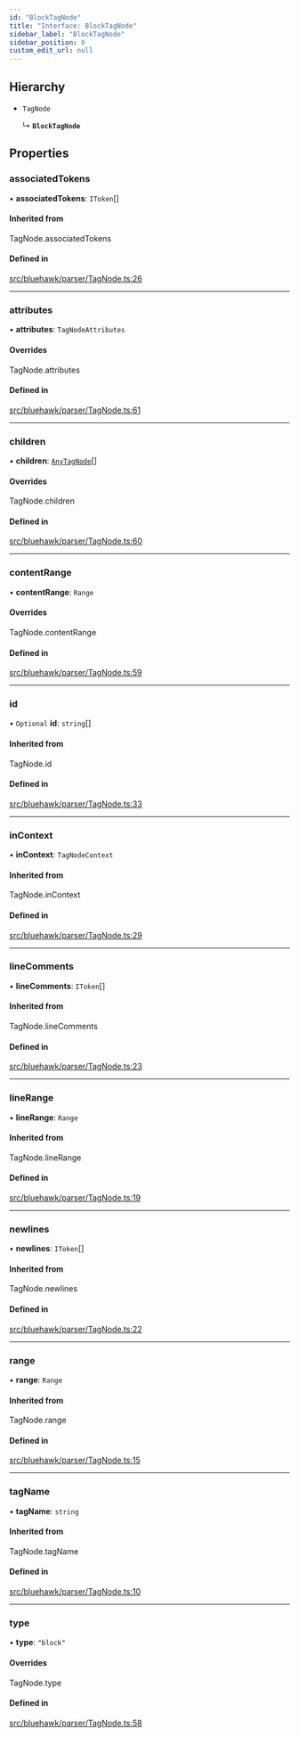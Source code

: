 ```yaml
---
id: "BlockTagNode"
title: "Interface: BlockTagNode"
sidebar_label: "BlockTagNode"
sidebar_position: 0
custom_edit_url: null
---
```


## Hierarchy

- `TagNode`

  ↳ **`BlockTagNode`**

## Properties

### associatedTokens

• **associatedTokens**: `IToken`[]

#### Inherited from

TagNode.associatedTokens

#### Defined in

[src/bluehawk/parser/TagNode.ts:26](https://github.com/mongodben/Bluehawk/blob/be77c09/src/bluehawk/parser/TagNode.ts#L26)

___

### attributes

• **attributes**: `TagNodeAttributes`

#### Overrides

TagNode.attributes

#### Defined in

[src/bluehawk/parser/TagNode.ts:61](https://github.com/mongodben/Bluehawk/blob/be77c09/src/bluehawk/parser/TagNode.ts#L61)

___

### children

• **children**: [`AnyTagNode`](../modules#anytagnode)[]

#### Overrides

TagNode.children

#### Defined in

[src/bluehawk/parser/TagNode.ts:60](https://github.com/mongodben/Bluehawk/blob/be77c09/src/bluehawk/parser/TagNode.ts#L60)

___

### contentRange

• **contentRange**: `Range`

#### Overrides

TagNode.contentRange

#### Defined in

[src/bluehawk/parser/TagNode.ts:59](https://github.com/mongodben/Bluehawk/blob/be77c09/src/bluehawk/parser/TagNode.ts#L59)

___

### id

• `Optional` **id**: `string`[]

#### Inherited from

TagNode.id

#### Defined in

[src/bluehawk/parser/TagNode.ts:33](https://github.com/mongodben/Bluehawk/blob/be77c09/src/bluehawk/parser/TagNode.ts#L33)

___

### inContext

• **inContext**: `TagNodeContext`

#### Inherited from

TagNode.inContext

#### Defined in

[src/bluehawk/parser/TagNode.ts:29](https://github.com/mongodben/Bluehawk/blob/be77c09/src/bluehawk/parser/TagNode.ts#L29)

___

### lineComments

• **lineComments**: `IToken`[]

#### Inherited from

TagNode.lineComments

#### Defined in

[src/bluehawk/parser/TagNode.ts:23](https://github.com/mongodben/Bluehawk/blob/be77c09/src/bluehawk/parser/TagNode.ts#L23)

___

### lineRange

• **lineRange**: `Range`

#### Inherited from

TagNode.lineRange

#### Defined in

[src/bluehawk/parser/TagNode.ts:19](https://github.com/mongodben/Bluehawk/blob/be77c09/src/bluehawk/parser/TagNode.ts#L19)

___

### newlines

• **newlines**: `IToken`[]

#### Inherited from

TagNode.newlines

#### Defined in

[src/bluehawk/parser/TagNode.ts:22](https://github.com/mongodben/Bluehawk/blob/be77c09/src/bluehawk/parser/TagNode.ts#L22)

___

### range

• **range**: `Range`

#### Inherited from

TagNode.range

#### Defined in

[src/bluehawk/parser/TagNode.ts:15](https://github.com/mongodben/Bluehawk/blob/be77c09/src/bluehawk/parser/TagNode.ts#L15)

___

### tagName

• **tagName**: `string`

#### Inherited from

TagNode.tagName

#### Defined in

[src/bluehawk/parser/TagNode.ts:10](https://github.com/mongodben/Bluehawk/blob/be77c09/src/bluehawk/parser/TagNode.ts#L10)

___

### type

• **type**: ``"block"``

#### Overrides

TagNode.type

#### Defined in

[src/bluehawk/parser/TagNode.ts:58](https://github.com/mongodben/Bluehawk/blob/be77c09/src/bluehawk/parser/TagNode.ts#L58)
